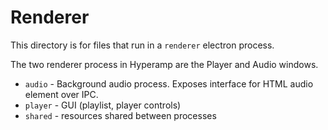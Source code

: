 # Renderer

This directory is for files that run in a `renderer` electron process.

The two renderer process in Hyperamp are the Player and Audio windows.

- `audio` - Background audio process. Exposes interface for HTML audio element over IPC.
- `player` - GUI (playlist, player controls)
- `shared` - resources shared between processes
